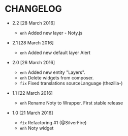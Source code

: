 # CHANGELOG

* 2.2 [28 March 2016]
    - `enh` Added new layer - Noty.js

* 2.1 [28 March 2016]
    - `enh` Added new default layer Alert

* 2.0 [26 March 2016]
    - `enh` Added new entity "Layers".
    - `enh` Delete widgets from composer.
    - `fix` Fixed translations sourceLanguage (thezilla-)

* 1.1 [22 March 2016]
    - `enh` Rename Noty to Wrapper. First stable release

* 1.0 [21 March 2016]
    - `fix` Refactoring #1 (@SilverFire)
    - `enh` Noty widget